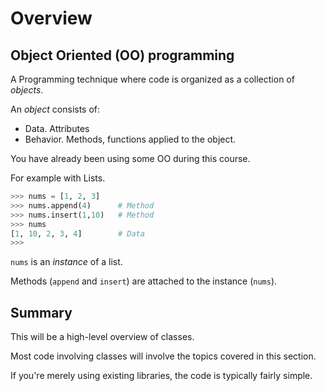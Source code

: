 # Overview

## Object Oriented (OO) programming

A Programming technique where code is organized as a collection of *objects*.

An *object* consists of:

* Data. Attributes
* Behavior. Methods, functions applied to the object.

You have already been using some OO during this course.

For example with Lists.

```python
>>> nums = [1, 2, 3]
>>> nums.append(4)      # Method
>>> nums.insert(1,10)   # Method
>>> nums
[1, 10, 2, 3, 4]        # Data
>>>
```

`nums` is an *instance* of a list.

Methods (`append` and `insert`) are attached to the instance (`nums`).

## Summary

This will be a high-level overview of classes.

Most code involving classes will involve the topics covered in this section.

If you're merely using existing libraries, the code is typically fairly simple.
